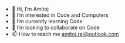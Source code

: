 - 👋 Hi, I’m Amitoj
- 👀 I’m interested in Code and Computers 
- 🌱 I’m currently learning Code
- 💞️ I’m looking to collaborate on Code
- 📫 How to reach me amitoj.rai@outlook.com

<!---
TECHxAmitoj/TECHxAmitoj is a ✨ special ✨ repository because its `README.md` (this file) appears on your GitHub profile.
You can click the Preview link to take a look at your changes.
--->
